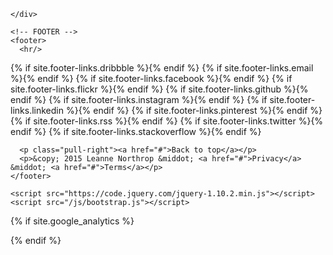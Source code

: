 
    </div>

    <!-- FOOTER -->
    <footer>
      <hr/>
{% if site.footer-links.dribbble %}<a href="http://dribbble.com/{{ site.footer-links.dribbble }}"><i class="svg-icon dribbble"></i></a>{% endif %}
{% if site.footer-links.email %}<a href="mailto:{{ site.footer-links.email }}"><i class="svg-icon email"></i></a>{% endif %}
{% if site.footer-links.facebook %}<a href="http://facebook.com/{{ site.footer-links.facebook }}"><i class="svg-icon facebook"></i></a>{% endif %}
{% if site.footer-links.flickr %}<a href="http://flickr.com/{{ site.footer-links.flickr }}"><i class="svg-icon flickr"></i></a>{% endif %}
{% if site.footer-links.github %}<a href="{{ site.github.owner_url }}"><i class="svg-icon github"></i></a>{% endif %}
{% if site.footer-links.instagram %}<a href="http://instagram.com/{{ site.footer-links.instagram }}"><i class="svg-icon instagram"></i></a>{% endif %}
{% if site.footer-links.linkedin %}<a href="http://linkedin.com/in/{{ site.footer-links.linkedin }}"><i class="svg-icon linkedin"></i></a>{% endif %}
{% if site.footer-links.pinterest %}<a href="http://pinterest.com/{{ site.footer-links.pinterest }}"><i class="svg-icon pinterest"></i></a>{% endif %}
{% if site.footer-links.rss %}<a href="{{ site.baseurl }}/feed.xml"><i class="svg-icon rss"></i></a>{% endif %}
{% if site.footer-links.twitter %}<a href="http://twitter.com/{{ site.footer-links.twitter }}"><i class="svg-icon twitter"></i></a>{% endif %}
{% if site.footer-links.stackoverflow %}<a href="http://stackoverflow.com/{{ site.footer-links.stackoverflow }}"><i class="svg-icon stackoverflow"></i></a>{% endif %}

      <p class="pull-right"><a href="#">Back to top</a></p>
      <p>&copy; 2015 Leanne Northrop &middot; <a href="#">Privacy</a> &middot; <a href="#">Terms</a></p>
    </footer>

    <script src="https://code.jquery.com/jquery-1.10.2.min.js"></script>
    <script src="/js/bootstrap.js"></script>
{% if site.google_analytics %}
  <!-- Google Analytics -->
  <script>
    (function(i,s,o,g,r,a,m){i['GoogleAnalyticsObject']=r;i[r]=i[r]||function(){
    (i[r].q=i[r].q||[]).push(arguments)},i[r].l=1*new Date();a=s.createElement(o),
    m=s.getElementsByTagName(o)[0];a.async=1;a.src=g;m.parentNode.insertBefore(a,m)
    })(window,document,'script','//www.google-analytics.com/analytics.js','ga');

    ga('create', '{{ site.google_analytics }}', 'auto');
    ga('send', 'pageview');
  </script>
  <!-- End Google Analytics -->
{% endif %}
  </body>
</html>

